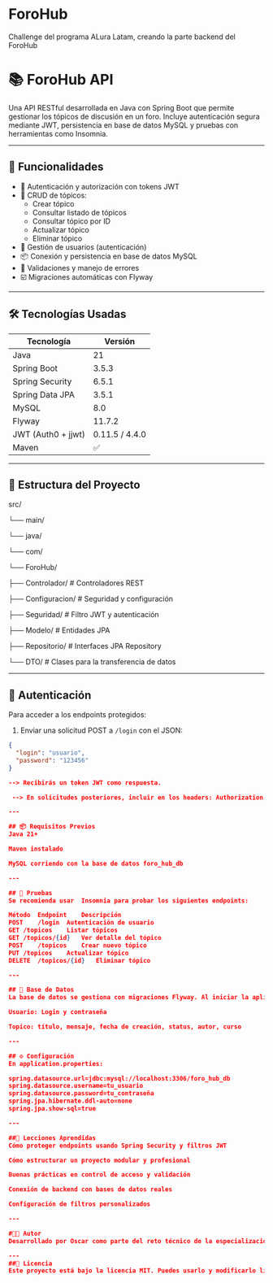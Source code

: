 # ForoHub
Challenge del programa ALura Latam, creando la parte backend del ForoHub

# 📚 ForoHub API

Una API RESTful desarrollada en Java con Spring Boot que permite gestionar los tópicos de discusión en un foro. Incluye autenticación segura mediante JWT, persistencia en base de datos MySQL y pruebas con herramientas como Insomnia.

---

## 🚀 Funcionalidades

- 🔐 Autenticación y autorización con tokens JWT
- 🧾 CRUD de tópicos:
  - Crear tópico
  - Consultar listado de tópicos
  - Consultar tópico por ID
  - Actualizar tópico
  - Eliminar tópico
- 👤 Gestión de usuarios (autenticación)
- 📦 Conexión y persistencia en base de datos MySQL
- 📜 Validaciones y manejo de errores
- ☑️ Migraciones automáticas con Flyway

---

## 🛠️ Tecnologías Usadas

| Tecnología           | Versión    |
|----------------------|------------|
| Java                 | 21         |
| Spring Boot          | 3.5.3      |
| Spring Security      | 6.5.1      |
| Spring Data JPA      | 3.5.1      |
| MySQL                | 8.0        |
| Flyway               | 11.7.2     |
| JWT (Auth0 + jjwt)   | 0.11.5 / 4.4.0 |
| Maven                | ✅         |

---

## 📁 Estructura del Proyecto

src/

└── main/

└── java/

└── com/

└── ForoHub/

├── Controlador/ # Controladores REST

├── Configuracion/ # Seguridad y configuración

├── Seguridad/ # Filtro JWT y autenticación

├── Modelo/ # Entidades JPA

├── Repositorio/ # Interfaces JPA Repository

└── DTO/ # Clases para la transferencia de datos

---

## 🔐 Autenticación

Para acceder a los endpoints protegidos:

1. Enviar una solicitud POST a `/login` con el JSON:

```json
{
  "login": "usuario",
  "password": "123456"
}

--> Recibirás un token JWT como respuesta.

 --> En solicitudes posteriores, incluir en los headers: Authorization: Bearer {token}

---

## 📦 Requisitos Previos
Java 21+

Maven instalado

MySQL corriendo con la base de datos foro_hub_db

---

## 🧪 Pruebas
Se recomienda usar  Insomnia para probar los siguientes endpoints:

Método	Endpoint	Descripción
POST	/login	Autenticación de usuario
GET	/topicos	Listar tópicos
GET	/topicos/{id}	Ver detalle del tópico
POST	/topicos	Crear nuevo tópico
PUT	/topicos	Actualizar tópico
DELETE	/topicos/{id}	Eliminar tópico

---

## 🐘 Base de Datos
La base de datos se gestiona con migraciones Flyway. Al iniciar la aplicación, la tabla topicos se crea automáticamente. Las entidades incluyen:

Usuario: Login y contraseña

Topico: título, mensaje, fecha de creación, status, autor, curso

---

## ⚙️ Configuración
En application.properties:

spring.datasource.url=jdbc:mysql://localhost:3306/foro_hub_db
spring.datasource.username=tu_usuario
spring.datasource.password=tu_contraseña
spring.jpa.hibernate.ddl-auto=none
spring.jpa.show-sql=true

---

##🧠 Lecciones Aprendidas
Cómo proteger endpoints usando Spring Security y filtros JWT

Cómo estructurar un proyecto modular y profesional

Buenas prácticas en control de acceso y validación

Conexión de backend con bases de datos reales

Configuración de filtros personalizados

---

#👨‍💻 Autor
Desarrollado por Oscar como parte del reto técnico de la especialización Backend en Java.

--- 
##📄 Licencia
Este proyecto está bajo la licencia MIT. Puedes usarlo y modificarlo libremente con fines educativos y profesionales.
